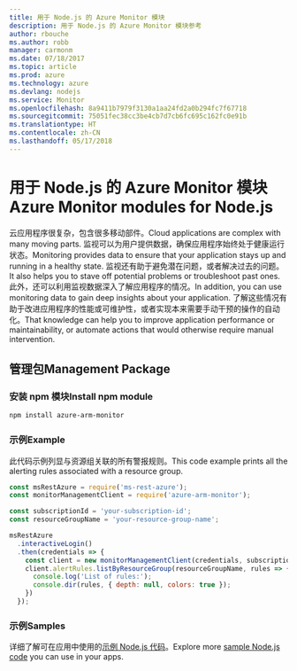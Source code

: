 ```yaml
---
title: 用于 Node.js 的 Azure Monitor 模块
description: 用于 Node.js 的 Azure Monitor 模块参考
author: rbouche
ms.author: robb
manager: carmonm
ms.date: 07/18/2017
ms.topic: article
ms.prod: azure
ms.technology: azure
ms.devlang: nodejs
ms.service: Monitor
ms.openlocfilehash: 8a9411b7979f3130a1aa24fd2a0b294fc7f67718
ms.sourcegitcommit: 75051fec38cc3be4cb7d7cb6fc695c162fc0e91b
ms.translationtype: HT
ms.contentlocale: zh-CN
ms.lasthandoff: 05/17/2018
---
```

# <a name="azure-monitor-modules-for-nodejs"></a><span data-ttu-id="49bfd-103">用于 Node.js 的 Azure Monitor 模块</span><span class="sxs-lookup"><span data-stu-id="49bfd-103">Azure Monitor modules for Node.js</span></span>

<span data-ttu-id="49bfd-104">云应用程序很复杂，包含很多移动部件。</span><span class="sxs-lookup"><span data-stu-id="49bfd-104">Cloud applications are complex with many moving parts.</span></span> <span data-ttu-id="49bfd-105">监视可以为用户提供数据，确保应用程序始终处于健康运行状态。</span><span class="sxs-lookup"><span data-stu-id="49bfd-105">Monitoring provides data to ensure that your application stays up and running in a healthy state.</span></span> <span data-ttu-id="49bfd-106">监视还有助于避免潜在问题，或者解决过去的问题。</span><span class="sxs-lookup"><span data-stu-id="49bfd-106">It also helps you to stave off potential problems or troubleshoot past ones.</span></span> <span data-ttu-id="49bfd-107">此外，还可以利用监视数据深入了解应用程序的情况。</span><span class="sxs-lookup"><span data-stu-id="49bfd-107">In addition, you can use monitoring data to gain deep insights about your application.</span></span> <span data-ttu-id="49bfd-108">了解这些情况有助于改进应用程序的性能或可维护性，或者实现本来需要手动干预的操作的自动化。</span><span class="sxs-lookup"><span data-stu-id="49bfd-108">That knowledge can help you to improve application performance or maintainability, or automate actions that would otherwise require manual intervention.</span></span>

## <a name="management-package"></a><span data-ttu-id="49bfd-109">管理包</span><span class="sxs-lookup"><span data-stu-id="49bfd-109">Management Package</span></span>

### <a name="install-npm-module"></a><span data-ttu-id="49bfd-110">安装 npm 模块</span><span class="sxs-lookup"><span data-stu-id="49bfd-110">Install npm module</span></span>

```bash
npm install azure-arm-monitor
```

### <a name="example"></a><span data-ttu-id="49bfd-111">示例</span><span class="sxs-lookup"><span data-stu-id="49bfd-111">Example</span></span>

<span data-ttu-id="49bfd-112">此代码示例列显与资源组关联的所有警报规则。</span><span class="sxs-lookup"><span data-stu-id="49bfd-112">This code example prints all the alerting rules associated with a resource group.</span></span>

```javascript
const msRestAzure = require('ms-rest-azure');
const monitorManagementClient = require('azure-arm-monitor');

const subscriptionId = 'your-subscription-id';
const resourceGroupName = 'your-resource-group-name';

msRestAzure
  .interactiveLogin()
  .then(credentials => {
    const client = new monitorManagementClient(credentials, subscriptionId);
    client.alertRules.listByResourceGroup(resourceGroupName, rules => {
      console.log('List of rules:');
      console.dir(rules, { depth: null, colors: true });
    })
  });

```

### <a name="samples"></a><span data-ttu-id="49bfd-113">示例</span><span class="sxs-lookup"><span data-stu-id="49bfd-113">Samples</span></span>

<span data-ttu-id="49bfd-114">详细了解可在应用中使用的[示例 Node.js 代码](https://azure.microsoft.com/resources/samples/?platform=nodejs)。</span><span class="sxs-lookup"><span data-stu-id="49bfd-114">Explore more [sample Node.js code](https://azure.microsoft.com/resources/samples/?platform=nodejs) you can use in your apps.</span></span>
